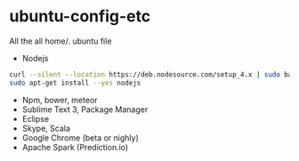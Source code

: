 # ubuntu-config-etc
 
All the all home/.<config> ubuntu file 

* Nodejs
```sh
curl --silent --location https://deb.nodesource.com/setup_4.x | sudo bash -
sudo apt-get install --yes nodejs
```

* Npm, bower, meteor
* Sublime Text 3, Package Manager
* Eclipse
* Skype, Scala
* Google Chrome (beta or nighly)
* Apache Spark (Prediction.io)
